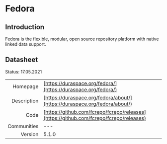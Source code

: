 # Fedora

## Introduction
Fedora is the flexible, modular, open source repository platform with native linked data support.

## Datasheet

Status: 17.05.2021

|              |                                                                             |
| ------------:| :-------------------------------------------------------------------------- |
| Homepage     | [https://duraspace.org/fedora/](https://duraspace.org/fedora/)                          | 
| Description  | [https://duraspace.org/fedora/about/](https://duraspace.org/fedora/about/)  | 
| Code         | [https://github.com/fcrepo/fcrepo/releases](https://github.com/fcrepo/fcrepo/releases)                            | 
| Communities  | ---                                                                         |
| Version      | 5.1.0                                                                         |
